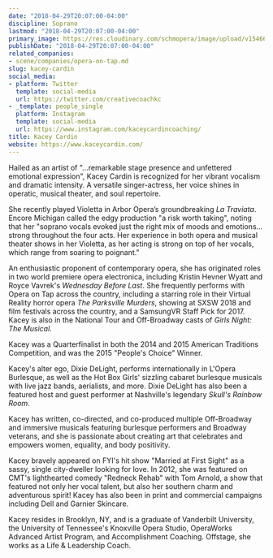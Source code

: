 ```yaml
---
date: "2018-04-29T20:07:00-04:00"
discipline: Soprano
lastmod: "2018-04-29T20:07:00-04:00"
primary_image: https://res.cloudinary.com/schmopera/image/upload/v1546622786/media/2019/01/KaceyCardin.png
publishDate: "2018-04-29T20:07:00-04:00"
related_companies:
- scene/companies/opera-on-tap.md
slug: kacey-cardin
social_media:
- platform: Twitter
  template: social-media
  url: https://twitter.com/creativecoachkc
- _template: people_single
  platform: Instagram
  template: social-media
  url: https://www.instagram.com/kaceycardincoaching/
title: Kacey Cardin
website: https://www.kaceycardin.com/
---
```

Hailed as an artist of "…remarkable stage presence and unfettered emotional expression", Kacey Cardin is recognized for her vibrant vocalism and dramatic intensity. A versatile singer-actress, her voice shines in operatic, musical theater, and soul repertoire.

She recently played Violetta in Arbor Opera’s groundbreaking *La Traviata*. Encore Michigan called the edgy production "a risk worth taking", noting that her "soprano vocals evoked just the right mix of moods and emotions... strong throughout the four acts. Her experience in both opera and musical theater shows in her Violetta, as her acting is strong on top of her vocals, which range from soaring to poignant."

An enthusiastic proponent of contemporary opera, she has originated roles in two world premiere opera electronica, including Kristin Hevner Wyatt and Royce Vavrek's *Wednesday Before Last*. She frequently performs with Opera on Tap across the country, including a starring role in their Virtual Reality horror opera *The Parksville Murders*, showing at SXSW 2018 and film festivals across the country, and a SamsungVR Staff Pick for 2017.  Kacey is also in the National Tour and Off-Broadway casts of *Girls Night: The Musical*. 

Kacey was a Quarterfinalist in both the 2014 and 2015 American Traditions Competition, and was the 2015 "People's Choice" Winner.  

Kacey's alter ego, Dixie DeLight, performs internationally in L'Opera Burlesque, as well as the Hot Box Girls' sizzling cabaret burlesque musicals with live jazz bands, aerialists, and more.  Dixie DeLight has also been a featured host and guest performer at Nashville's legendary *Skull's Rainbow Room*.  

Kacey has written, co-directed, and co-produced multiple Off-Broadway and immersive musicals featuring burlesque performers and Broadway veterans, and she is passionate about creating art that celebrates and empowers women, equality, and body positivity. 

Kacey bravely appeared on FYI's hit show "Married at First Sight" as a sassy, single city-dweller looking for love.  In 2012, she was featured on CMT's lighthearted comedy "Redneck Rehab" with Tom Arnold, a show that featured not only her vocal talent, but also her southern charm and adventurous spirit!  Kacey has also been in print and commercial campaigns including Dell and Garnier Skincare.

Kacey resides in Brooklyn, NY, and is a graduate of Vanderbilt University, the University of Tennessee's Knoxville Opera Studio, OperaWorks Advanced Artist Program, and Accomplishment Coaching.  Offstage, she works as a Life & Leadership Coach.